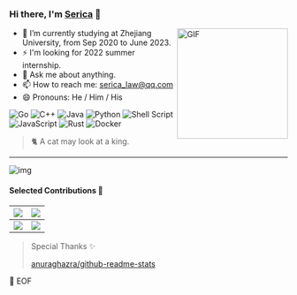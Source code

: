 ### Hi there, I'm [Serica](https://www.iserica.com) 👋

<img align="right" alt="GIF" height="200px" src="https://cdn.jsdelivr.net/gh/SericaLaw/images@master/20211128/ezgif-7-18d120499ce2.gif" />

- 🌱 I’m currently studying at Zhejiang University, from Sep 2020 to June 2023.
- ⚡ I'm looking for 2022 summer internship.
- 💬 Ask me about anything.
- 📫 How to reach me: serica_law@qq.com
- 😄 Pronouns: He / Him / His

![Go](https://img.shields.io/badge/go-%2300ADD8.svg?style=for-the-badge&logo=go&logoColor=white)
![C++](https://img.shields.io/badge/c++-%2300599C.svg?style=for-the-badge&logo=c%2B%2B&logoColor=white)
![Java](https://img.shields.io/badge/java-%23ED8B00.svg?style=for-the-badge&logo=java&logoColor=white)
![Python](https://img.shields.io/badge/python-3670A0?style=for-the-badge&logo=python&logoColor=ffdd54)
![Shell Script](https://img.shields.io/badge/shell_script-%23121011.svg?style=for-the-badge&logo=gnu-bash&logoColor=white)
![JavaScript](https://img.shields.io/badge/javascript-%23323330.svg?style=for-the-badge&logo=javascript&logoColor=%23F7DF1E)
![Rust](https://img.shields.io/badge/rust-%23000000.svg?style=for-the-badge&logo=rust&logoColor=white)
![Docker](https://img.shields.io/badge/Docker-2CA5E0?style=for-the-badge&logo=docker&logoColor=white)

> 🐈 A cat may look at a king.

---

![img](https://github-readme-stats.vercel.app/api?username=sericalaw&show_icons=true)

#### Selected Contributions 🎨

|<a href="https://github.com/anuraghazra/convoychat"><img align="center" src="https://github-readme-stats.vercel.app/api/pin/?username=gin-gonic&repo=gin&show_owner=true" /></a>|<a href="https://github.com/anuraghazra/convoychat"><img align="center" src="https://github-readme-stats.vercel.app/api/pin/?username=docker&repo=docker-bench-security&show_owner=true" /></a>|
| ------------- | ------------- |
|<a href="https://github.com/anuraghazra/convoychat"><img align="center" src="https://github-readme-stats.vercel.app/api/pin/?username=aquasecurity&repo=tracee&show_owner=true" /></a>|<a href="https://github.com/anuraghazra/convoychat"><img align="center" src="https://github-readme-stats.vercel.app/api/pin/?username=smallnest&repo=rpcx&show_owner=true" /></a>|

> Special Thanks ✨
> 
> [anuraghazra/github-readme-stats](https://github.com/anuraghazra/github-readme-stats)

💾 EOF
